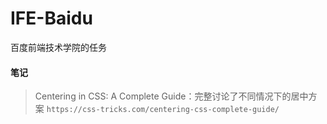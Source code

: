 # IFE-Baidu
百度前端技术学院的任务

#### 笔记
> Centering in CSS: A Complete Guide：完整讨论了不同情况下的居中方案
`https://css-tricks.com/centering-css-complete-guide/`
